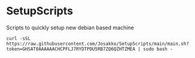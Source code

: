 # SetupScripts
Scripts to quickly setup new debian based machine

    curl -sSL https://raw.githubusercontent.com/Josakko/SetupScripts/main/main.sh?token=GHSAT0AAAAAACHCPFLJ7RYDTPDU5RB7ZQ6QZHTZMEA | sudo bash -
